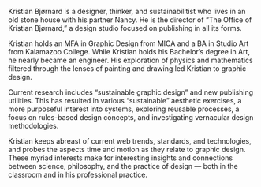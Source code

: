 Kristian Bjørnard is a designer, thinker, and sustainabilitist who lives in an old stone house with his partner Nancy. He is the director of “The Office of Kristian Bjørnard,” a design studio focused on publishing in all its forms. 

Kristian holds an MFA in Graphic Design from MICA and a BA in Studio Art from Kalamazoo College. While Kristian holds his Bachelor’s degree in Art, he nearly became an engineer. His exploration of physics and mathematics filtered through the lenses of painting and drawing led Kristian to graphic design.  

Current research includes “sustainable graphic design” and new publishing utilities. This has resulted in various “sustainable” aesthetic exercises, a more purposeful interest into systems, exploring reusable processes, a focus on rules-based design concepts, and investigating vernacular design methodologies. 

Kristian keeps abreast of current web trends, standards, and technologies, and probes the aspects time and motion as they relate to graphic design. These myriad interests make for interesting insights and connections between science, philosophy, and the practice of design — both in the classroom and in his professional practice.